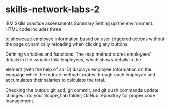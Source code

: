 # skills-network-labs-2
IBM Skills practice assessments
Summary
Setting up the environment: HTML code includes three <div> to showcase employee information based on user-triggered actions without the page dynamically reloading when clicking any buttons.

Defining variables and functions: The map method stores employees' details in the variable totalEmployees, which shows details in the <div> element (with the help of an ID) displays employee information on the webpage while the reduce method iterates through each employee and accumulates their salaries to calculate the total.

Checking the output: git add, git commit, and git push commands update changes into your Scope_Lab folder; GitHub repository for proper code management.
